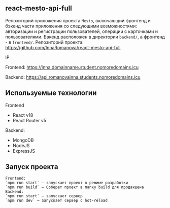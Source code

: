 ## react-mesto-api-full
Репозиторий приложения проекта `Mesto`, включающий фронтенд и бэкенд части приложения со следующими возможностями: авторизации и регистрации пользователей, операции с карточками и пользователями. Бэкенд расположен в директории `backend/`, а фронтенд - в `frontend/`. Репозиторий проекта: https://github.com/InnaRomanova/react-mesto-api-full

IP 
  
Frontend: https://inna.domainname.student.nomoredomains.icu

Backend: https://api.romanovainna.students.nomoredomains.icu

## Используемые технологии
Frontend
* React v18
* React Router v5

Backend:
* MongoDB
* NodeJS
* ExpressJS

## Запуск проекта
    Frontend:
    `npm run start` — запускает проект в режиме разработки   
    `npm run build` — Соберет проект в папку build для продакшена
    Backend:
    `npm run start` — запускает сервер   
    `npm run dev` — запускает сервер с hot-reload